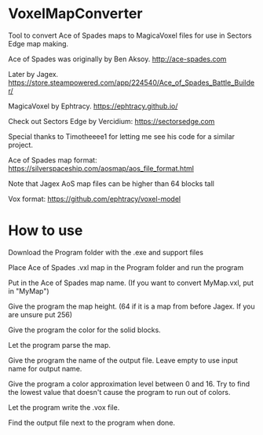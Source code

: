 # VoxelMapConverter
Tool to convert Ace of Spades maps to MagicaVoxel files for use in Sectors Edge map making.

Ace of Spades was originally by Ben Aksoy. http://ace-spades.com

Later by Jagex. https://store.steampowered.com/app/224540/Ace_of_Spades_Battle_Builder/

MagicaVoxel by Ephtracy. https://ephtracy.github.io/

Check out Sectors Edge by Vercidium: https://sectorsedge.com

Special thanks to Timotheeee1 for letting me see his code for a similar project.

Ace of Spades map format: https://silverspaceship.com/aosmap/aos_file_format.html 

Note that Jagex AoS map files can be higher than 64 blocks tall

Vox format: https://github.com/ephtracy/voxel-model

# How to use
Download the Program folder with the .exe and support files 

Place Ace of Spades .vxl map in the Program folder and run the program

Put in the Ace of Spades map name. (If you want to convert MyMap.vxl, put in "MyMap")

Give the program the map height. (64 if it is a map from before Jagex. If you are unsure put 256)

Give the program the color for the solid blocks. 

Let the program parse the map.

Give the program the name of the output file. Leave empty to use input name for output name.

Give the program a color approximation level between 0 and 16. Try to find the lowest value that doesn't cause the program to run out of colors.

Let the program write the .vox file.

Find the output file next to the program when done. 
